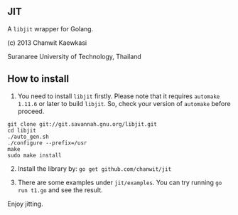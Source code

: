 JIT
---

A `libjit` wrapper for Golang.

(c) 2013 Chanwit Kaewkasi

Suranaree University of Technology, Thailand

How to install
--------------

  1. You need to install `libjit` firstly. Please note that it requires `automake 1.11.6` or later to build `libjit`. So, check your version of `automake` before proceed.

    git clone git://git.savannah.gnu.org/libjit.git
    cd libjit
    ./auto_gen.sh
    ./configure --prefix=/usr
    make
    sudo make install

  2. Install the library by: `go get github.com/chanwit/jit`

  3. There are some examples under `jit/examples`. You can try running `go run t1.go` and see the result.

Enjoy jitting.